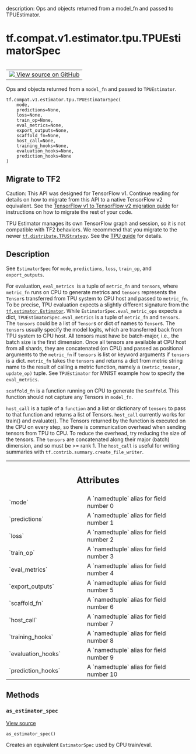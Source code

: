 description: Ops and objects returned from a model_fn and passed to TPUEstimator.

<div itemscope itemtype="http://developers.google.com/ReferenceObject">
<meta itemprop="name" content="tf.compat.v1.estimator.tpu.TPUEstimatorSpec" />
<meta itemprop="path" content="Stable" />
<meta itemprop="property" content="__new__"/>
<meta itemprop="property" content="as_estimator_spec"/>
</div>

# tf.compat.v1.estimator.tpu.TPUEstimatorSpec

<!-- Insert buttons and diff -->

<table class="tfo-notebook-buttons tfo-api nocontent" align="left">
<td>
  <a target="_blank" href="https://github.com/tensorflow/estimator/tree/master/tensorflow_estimator/python/estimator/tpu/tpu_estimator.py#L280-L395">
    <img src="https://www.tensorflow.org/images/GitHub-Mark-32px.png" />
    View source on GitHub
  </a>
</td>
</table>



Ops and objects returned from a `model_fn` and passed to `TPUEstimator`.

<pre class="devsite-click-to-copy prettyprint lang-py tfo-signature-link">
<code>tf.compat.v1.estimator.tpu.TPUEstimatorSpec(
    mode,
    predictions=None,
    loss=None,
    train_op=None,
    eval_metrics=None,
    export_outputs=None,
    scaffold_fn=None,
    host_call=None,
    training_hooks=None,
    evaluation_hooks=None,
    prediction_hooks=None
)
</code></pre>





 <section><devsite-expandable expanded>
 <h2 class="showalways">Migrate to TF2</h2>

Caution: This API was designed for TensorFlow v1.
Continue reading for details on how to migrate from this API to a native
TensorFlow v2 equivalent. See the
[TensorFlow v1 to TensorFlow v2 migration guide](https://www.tensorflow.org/guide/migrate)
for instructions on how to migrate the rest of your code.

TPU Estimator manages its own TensorFlow graph and session, so it is not
compatible with TF2 behaviors. We recommend that you migrate to the newer
<a href="../../../../../tf/distribute/TPUStrategy.md"><code>tf.distribute.TPUStrategy</code></a>. See the
[TPU guide](https://www.tensorflow.org/guide/tpu) for details.


 </aside></devsite-expandable></section>

<h2>Description</h2>

<!-- Placeholder for "Used in" -->

See `EstimatorSpec` for `mode`, `predictions`, `loss`, `train_op`, and
`export_outputs`.

For evaluation, `eval_metrics `is a tuple of `metric_fn` and `tensors`, where
`metric_fn` runs on CPU to generate metrics and `tensors` represents the
`Tensor`s transferred from TPU system to CPU host and passed to `metric_fn`.
To be precise, TPU evaluation expects a slightly different signature from the
<a href="../../../../../tf/estimator/Estimator.md"><code>tf.estimator.Estimator</code></a>. While `EstimatorSpec.eval_metric_ops` expects a
dict, `TPUEstimatorSpec.eval_metrics` is a tuple of `metric_fn` and `tensors`.
The `tensors` could be a list of `Tensor`s or dict of names to `Tensor`s. The
`tensors` usually specify the model logits, which are transferred back from
TPU system to CPU host. All tensors must have be batch-major, i.e., the batch
size is the first dimension. Once all tensors are available at CPU host from
all shards, they are concatenated (on CPU) and passed as positional arguments
to the `metric_fn` if `tensors` is list or keyword arguments if `tensors` is
a dict. `metric_fn` takes the `tensors` and returns a dict from metric string
name to the result of calling a metric function, namely a `(metric_tensor,
update_op)` tuple. See `TPUEstimator` for MNIST example how to specify the
`eval_metrics`.

`scaffold_fn` is a function running on CPU to generate the `Scaffold`. This
function should not capture any Tensors in `model_fn`.

`host_call` is a tuple of a `function` and a list or dictionary of `tensors`
to pass to that function and returns a list of Tensors. `host_call` currently
works for train() and evaluate(). The Tensors returned by the function is
executed on the CPU on every step, so there is communication overhead when
sending tensors from TPU to CPU. To reduce the overhead, try reducing the
size of the tensors. The `tensors` are concatenated along their major (batch)
dimension, and so must be >= rank 1. The `host_call` is useful for writing
summaries with `tf.contrib.summary.create_file_writer`.





<!-- Tabular view -->
 <table class="responsive fixed orange">
<colgroup><col width="214px"><col></colgroup>
<tr><th colspan="2"><h2 class="add-link">Attributes</h2></th></tr>

<tr>
<td>
`mode`
</td>
<td>
A `namedtuple` alias for field number 0
</td>
</tr><tr>
<td>
`predictions`
</td>
<td>
A `namedtuple` alias for field number 1
</td>
</tr><tr>
<td>
`loss`
</td>
<td>
A `namedtuple` alias for field number 2
</td>
</tr><tr>
<td>
`train_op`
</td>
<td>
A `namedtuple` alias for field number 3
</td>
</tr><tr>
<td>
`eval_metrics`
</td>
<td>
A `namedtuple` alias for field number 4
</td>
</tr><tr>
<td>
`export_outputs`
</td>
<td>
A `namedtuple` alias for field number 5
</td>
</tr><tr>
<td>
`scaffold_fn`
</td>
<td>
A `namedtuple` alias for field number 6
</td>
</tr><tr>
<td>
`host_call`
</td>
<td>
A `namedtuple` alias for field number 7
</td>
</tr><tr>
<td>
`training_hooks`
</td>
<td>
A `namedtuple` alias for field number 8
</td>
</tr><tr>
<td>
`evaluation_hooks`
</td>
<td>
A `namedtuple` alias for field number 9
</td>
</tr><tr>
<td>
`prediction_hooks`
</td>
<td>
A `namedtuple` alias for field number 10
</td>
</tr>
</table>



## Methods

<h3 id="as_estimator_spec"><code>as_estimator_spec</code></h3>

<a target="_blank" class="external" href="https://github.com/tensorflow/estimator/tree/master/tensorflow_estimator/python/estimator/tpu/tpu_estimator.py#L368-L395">View source</a>

<pre class="devsite-click-to-copy prettyprint lang-py tfo-signature-link">
<code>as_estimator_spec()
</code></pre>

Creates an equivalent `EstimatorSpec` used by CPU train/eval.




